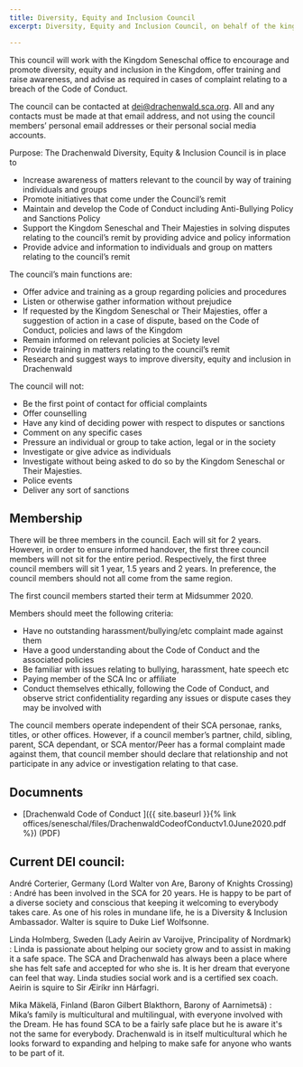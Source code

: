 ```yaml
---
title: Diversity, Equity and Inclusion Council
excerpt: Diversity, Equity and Inclusion Council, on behalf of the kingdom seneschal's office

---
```


This council will work with the Kingdom Seneschal office to encourage and promote diversity, equity and inclusion in the Kingdom, offer training and raise awareness, and advise as required in cases of complaint relating to a breach of the Code of Conduct. 

The council can be contacted at dei@drachenwald.sca.org. All and any contacts must be made at that email address, and not using the council members’ personal email addresses or their personal social media accounts.

Purpose:
The Drachenwald Diversity, Equity & Inclusion Council is in place to 
* Increase awareness of matters relevant to the council by way of training individuals and groups
* Promote initiatives that come under the Council’s remit
* Maintain and develop the Code of Conduct including Anti-Bullying Policy and Sanctions Policy
* Support the Kingdom Seneschal and Their Majesties in solving disputes relating to the council’s remit by providing advice and policy information
* Provide advice and information to individuals and group on matters relating to the council’s remit

The council’s main functions are:
* Offer advice and training as a group regarding policies and procedures
* Listen or otherwise gather information without prejudice
* If requested by the Kingdom Seneschal or Their Majesties, offer a suggestion of action in a case of dispute, based on the Code of Conduct, policies and laws of the Kingdom 
* Remain informed on relevant policies at Society level
* Provide training in matters relating to the council’s remit
* Research and suggest ways to improve diversity, equity and inclusion in Drachenwald

The council will not: 
* Be the first point of contact for official complaints 
* Offer counselling
* Have any kind of deciding power with respect to disputes or sanctions
* Comment on any specific cases
* Pressure an individual or group to take action, legal or in the society
* Investigate or give advice as individuals
* Investigate without being asked to do so by the Kingdom Seneschal or Their Majesties.
* Police events 
* Deliver any sort of sanctions


## Membership
There will be three members in the council. Each will sit for 2 years. However, in order to ensure informed handover, the first three council members will not sit for the entire period. Respectively, the first three council members will sit 1 year, 1.5 years and 2 years. In preference, the council members should not all come from the same region. 

The first council members started their term at Midsummer 2020. 

Members should meet the following criteria:
* Have no outstanding harassment/bullying/etc complaint made against them
* Have a good understanding about the Code of Conduct and the associated policies
* Be familiar with issues relating to bullying, harassment, hate speech etc 
* Paying member of the SCA Inc or affiliate
* Conduct themselves ethically, following the Code of Conduct, and observe strict confidentiality regarding any issues or dispute cases they may be involved with

The council members operate independent of their SCA personae, ranks, titles, or other offices. However, if a council member’s partner, child, sibling, parent, SCA dependant, or SCA mentor/Peer has a formal complaint made against them, that council member should declare that relationship and not participate in any advice or investigation relating to that case.  

## Documnents
* [Drachenwald Code of Conduct ]({{ site.baseurl }}{% link offices/seneschal/files/DrachenwaldCodeofConductv1.0June2020.pdf %}) (PDF)


## Current DEI council:

André Corterier, Germany (Lord Walter von Are, Barony of Knights Crossing)
: André has been involved in the SCA for 20 years. He is happy to be part of a diverse society and conscious that keeping it welcoming to everybody takes care. As one of his roles in mundane life, he is a Diversity & Inclusion Ambassador. Walter is squire to Duke Lief Wolfsonne.

Linda Holmberg, Sweden (Lady Aeirin av Varoijve, Principality of Nordmark)
: Linda is passionate about helping our society grow and to assist in making it a safe space. The SCA and Drachenwald has always been a place where she has felt safe and accepted for who she is. It is her dream that everyone can feel that way. Linda studies social work and is a certified sex coach. Aeirin is squire to Sir Æiríkr inn Hárfagri.  

Mika Mäkelä, Finland (Baron Gilbert Blakthorn, Barony of Aarnimetsä)
: Mika’s family is multicultural and multilingual, with everyone involved with the Dream. He has found SCA to be a fairly safe place but he is aware it's not the same for everybody. Drachenwald is in itself multicultural which he looks forward to expanding and helping to make safe for anyone who wants to be part of it.
